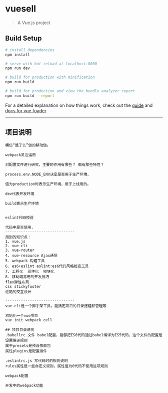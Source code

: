 # vuesell

> A Vue.js project

## Build Setup

``` bash
# install dependencies
npm install

# serve with hot reload at localhost:8080
npm run dev

# build for production with minification
npm run build

# build for production and view the bundle analyzer report
npm run build --report
```

For a detailed explanation on how things work, check out the [guide](http://vuejs-templates.github.io/webpack/) and [docs for vue-loader](http://vuejs.github.io/vue-loader).

-------------------------------
## 项目说明
```
模仿“饿了么”做的移动做。

webpack灵活运用

对配置文件进行研究，主要的作用有哪些？ 都有那些特性？

process.env.NODE_ENV决定是否用于生产环境，

值为production时表示生产环境，用于上线用的。

dev代表开发环境

build表示生产环境


eslint代码校验

代码中是否使用，
-------------------------------
用到的知识点：
1. vue.js
2. vue-cli
3. vue-router
4. vue-resource Ajax通信
5. webpack 构建工具
6. es6+eslint eslint:es6代码风格检查工具
7. 工程化  组件化  模块化
8. 移动端常用的开发技巧
flex弹性布局
css stickyfooter
炫酷的交互设计

-------------------------------
vue-cli是一个脚手架工具，能搞定项目的目录搭建和管理等

初始化一个vue项目
vue init webpack cell

## 项目目录说明
.babellrc 文件 babel配置，能够把ES6代码通过babel编译为ES5代码，这个文件的配置是设置编译规则
属于presets是预设依赖包 
属性plugins是配置插件

.eslintrc.js 写代码时的规则说明
rules属性是一些自定义规则，属性值为0代码不使用这项规则

webpack配置

开发中的webpack功能


